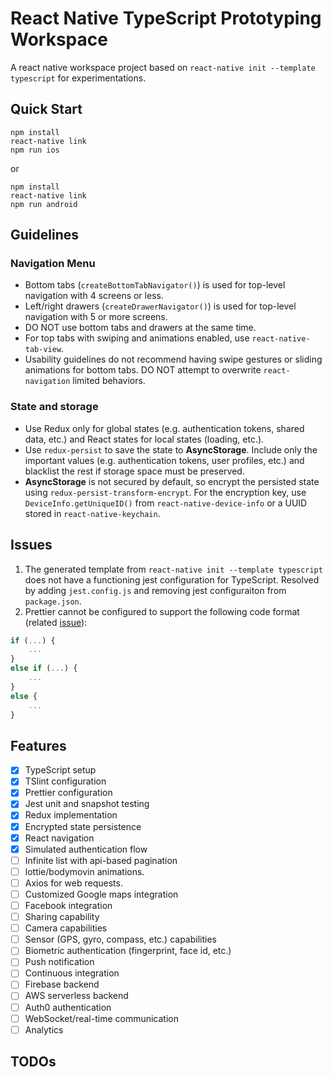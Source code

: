 # React Native TypeScript Prototyping Workspace

A react native workspace project based on `react-native init --template typescript` for experimentations.

## Quick Start

```shell
npm install
react-native link
npm run ios
```

or

```shell
npm install
react-native link
npm run android
```

## Guidelines

### Navigation Menu
- Bottom tabs (`createBottomTabNavigator()`) is used for top-level navigation with 4 screens or less.
- Left/right drawers (`createDrawerNavigator()`) is used for top-level navigation with 5 or more screens.
- DO NOT use bottom tabs and drawers at the same time.
- For top tabs with swiping and animations enabled, use `react-native-tab-view`.
- Usability guidelines do not recommend having swipe gestures or sliding animations for bottom tabs. DO NOT attempt to overwrite `react-navigation` limited behaviors.

### State and storage
- Use Redux only for global states (e.g. authentication tokens, shared data, etc.) and React states for local states (loading, etc.).
- Use `redux-persist` to save the state to **AsyncStorage**. Include only the important values (e.g. authentication tokens, user profiles, etc.) and blacklist the rest if storage space must be preserved.
- **AsyncStorage** is not secured by default, so encrypt the persisted state using `redux-persist-transform-encrypt`. For the encryption key, use `DeviceInfo.getUniqueID()` from `react-native-device-info` or a UUID stored in `react-native-keychain`.

## Issues
1. The generated template from `react-native init --template typescript` does not have a functioning jest configuration for TypeScript. Resolved by adding `jest.config.js` and removing jest configuraiton from `package.json`.
1. Prettier cannot be configured to support the following code format (related [issue](https://github.com/prettier/prettier/issues/840)):
```javascript
if (...) {
    ...
}
else if (...) {
    ...
}
else {
    ...
}
```

## Features
- [x] TypeScript setup
- [x] TSlint configuration
- [x] Prettier configuration
- [x] Jest unit and snapshot testing
- [x] Redux implementation
- [x] Encrypted state persistence
- [x] React navigation
- [x] Simulated authentication flow
- [ ] Infinite list with api-based pagination
- [ ] lottie/bodymovin animations.
- [ ] Axios for web requests.
- [ ] Customized Google maps integration
- [ ] Facebook integration
- [ ] Sharing capability
- [ ] Camera capabilities
- [ ] Sensor (GPS, gyro, compass, etc.) capabilities
- [ ] Biometric authentication (fingerprint, face id, etc.)
- [ ] Push notification
- [ ] Continuous integration
- [ ] Firebase backend
- [ ] AWS serverless backend
- [ ] Auth0 authentication
- [ ] WebSocket/real-time communication
- [ ] Analytics

## TODOs
